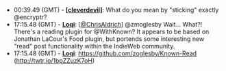 * <a id="00:39.49">00:39.49 (GMT)</a> - __[[cleverdevil]](https://github.com/[cleverdevil])__: What do you mean by "sticking" exactly @encryptr?
* <a id="17:15.48">17:15.48 (GMT)</a> - __[Loqi](https://github.com/Loqi)__: [<a href="https://twitter.com/ChrisAldrich">@ChrisAldrich</a>] @zmoglesby Wait... What?! There's a reading plugin for @WithKnown? It appears to be based on Jonathan LaCour's Food plugin, but portends some interesting new "read" post functionality within the IndieWeb community.
* <a id="17:15.48">17:15.48 (GMT)</a> - __[Loqi](https://github.com/Loqi)__: https://github.com/zoglesby/Known-Read (http://twtr.io/1bpZZuzK7oH)
